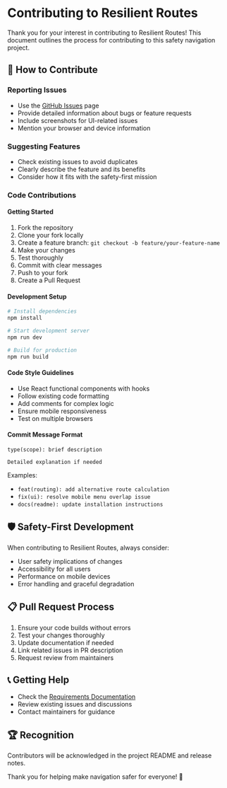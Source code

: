 # Contributing to Resilient Routes

Thank you for your interest in contributing to Resilient Routes! This document outlines the process for contributing to this safety navigation project.

## 🤝 How to Contribute

### Reporting Issues
- Use the [GitHub Issues](https://github.com/kathirpmdk-star/Resilient-Routes/issues) page
- Provide detailed information about bugs or feature requests
- Include screenshots for UI-related issues
- Mention your browser and device information

### Suggesting Features
- Check existing issues to avoid duplicates
- Clearly describe the feature and its benefits
- Consider how it fits with the safety-first mission

### Code Contributions

#### Getting Started
1. Fork the repository
2. Clone your fork locally
3. Create a feature branch: `git checkout -b feature/your-feature-name`
4. Make your changes
5. Test thoroughly
6. Commit with clear messages
7. Push to your fork
8. Create a Pull Request

#### Development Setup
```bash
# Install dependencies
npm install

# Start development server
npm run dev

# Build for production
npm run build
```

#### Code Style Guidelines
- Use React functional components with hooks
- Follow existing code formatting
- Add comments for complex logic
- Ensure mobile responsiveness
- Test on multiple browsers

#### Commit Message Format
```
type(scope): brief description

Detailed explanation if needed
```

Examples:
- `feat(routing): add alternative route calculation`
- `fix(ui): resolve mobile menu overlap issue`
- `docs(readme): update installation instructions`

## 🛡️ Safety-First Development

When contributing to Resilient Routes, always consider:
- User safety implications of changes
- Accessibility for all users
- Performance on mobile devices
- Error handling and graceful degradation

## 📋 Pull Request Process

1. Ensure your code builds without errors
2. Test your changes thoroughly
3. Update documentation if needed
4. Link related issues in PR description
5. Request review from maintainers

## 📞 Getting Help

- Check the [Requirements Documentation](./requirements/)
- Review existing issues and discussions
- Contact maintainers for guidance

## 🏆 Recognition

Contributors will be acknowledged in the project README and release notes.

Thank you for helping make navigation safer for everyone! 🚀